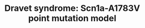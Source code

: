 ---
annotations:
- id: CL:0000540
  parent: animal cell
  type: Cell Type Ontology
  value: neuron
- id: CL:0011005
  parent: animal cell
  type: Cell Type Ontology
  value: GABAergic interneuron
- id: PW:0000013
  parent: disease pathway
  type: Pathway Ontology
  value: disease pathway
- id: DOID:0080422
  parent: genetic disease
  type: Disease Ontology
  value: Dravet syndrome
authors:
- Pepinmarshall
- Egonw
- Ddigles
description: 'Dravet syndrome: Scn1a-A1783V point mutation model'
last-edited: 2022-12-10
organisms:
- Mus musculus
redirect_from:
- /index.php/Pathway:WP5298
- /instance/WP5298
- /instance/WP5298_rr124558
revision: r124558
schema-jsonld:
- '@context': https://schema.org/
  '@id': https://wikipathways.github.io/pathways/WP5298.html
  '@type': Dataset
  creator:
    '@type': Organization
    name: WikiPathways
  description: 'Dravet syndrome: Scn1a-A1783V point mutation model'
  keywords:
  - Akt1
  - Ca2+
  - Cacna1a
  - Cacna1b
  - Cacna1e
  - Cacna2d3
  - Cacnb1
  - Cacnb3
  - Cacnb4
  - Cacng8
  - Calm1
  - Camk2a
  - Chd2
  - Cl-
  - Ctps2
  - D-glucose
  - Eaat1
  - Eaat2
  - Epb41l1
  - Epb41l3
  - Fgf13
  - GABA
  - GABA transporter 1
  - GIRK1
  - GIRK3
  - Gabbr1
  - Gabbr2
  - Gabra1
  - Gabra2
  - Gabra3
  - Gabra4
  - Gabrb1
  - Gabrb3
  - Gad65
  - Gad67
  - Gfap
  - Glur1
  - Glur2
  - Glur3
  - Glur4
  - Glut1
  - Glut3
  - Glutamate
  - Glutaminase
  - Glutamine synthetase
  - Grin1
  - Grin2a
  - Grin2b
  - K+
  - KCC2
  - Kcn2a
  - Kcnj10
  - L(+)-lactate
  - L-glutamine
  - Lactate dehdrogenase A
  - Lactate dehydrogenase B
  - MCT1
  - Maoa
  - Maob
  - Mapk11
  - Mapkap1
  - Mct2
  - Mglur3
  - Mlst8
  - Mtor
  - Na+
  - Nfkb1
  - Pcdh19
  - Pik3ca
  - Pp1r1b
  - Protein kinase Cbeta type
  - Prr5
  - Prr5l
  - Pyruvate
  - Rasgrf1
  - Rictor
  - Scn1a
  - Scn1b
  - Scn2b
  - Scn3a
  - Scn3b
  - Scn4b
  - Slc17a7
  - Snat3
  - Stx16
  - Stx8
  - Stxbp1
  - Stxbp3
  - Tnf
  - VEGFR2
  license: CC0
  name: 'Dravet syndrome: Scn1a-A1783V point mutation model'
seo: CreativeWork
title: 'Dravet syndrome: Scn1a-A1783V point mutation model'
wpid: WP5298
---